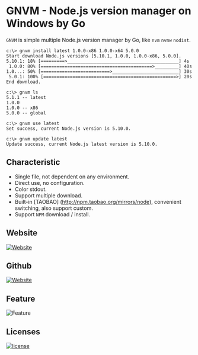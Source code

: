 GNVM - Node.js version manager on Windows by Go  
================================  
`GNVM` is simple multiple Node.js version manager by Go, like `nvm` `nvmw` `nodist`.  
```
c:\> gnvm install latest 1.0.0-x86 1.0.0-x64 5.0.0
Start download Node.js versions [5.10.1, 1.0.0, 1.0.0-x86, 5.0.0].
5.10.1: 18% [=========>__________________________________________] 4s
 1.0.0: 80% [==========================================>_________] 40s
1.0...: 50% [==========================>_________________________] 30s
 5.0.1: 100% [==================================================>] 20s
End download.

c:\> gnvm ls
5.1.1 -- latest
1.0.0
1.0.0 -- x86
5.0.0 -- global

c:\> gnvm use latest
Set success, current Node.js version is 5.10.0.

c:\> gnvm update latest
Update success, current Node.js latest version is 5.10.0.
```

Characteristic
---
* Single file, not dependent on any environment.
* Direct use, no configuration.
* Color stdout.
* Support multiple download.
* Built-in [TAOBAO] (http://npm.taobao.org/mirrors/node), convenient switching, also support custom.
* Support `NPM` download / install.

Website
---
[![Website](https://img.shields.io/badge/website-gnvm.ksria.com-1DBA90.svg)](http://ksria.com/gnvm)

Github
---
[![Website](https://img.shields.io/badge/github-github.com.gnvm-5cb85c.svg)](https://github.com/kenshin/gnvm/blob/master/README.en.md)

Feature
---
![Feature](http://i.imgur.com/GqkZcjZ.png)

Licenses
---
[![license](https://img.shields.io/github/license/mashape/apistatus.svg)](https://opensource.org/licenses/MIT)
